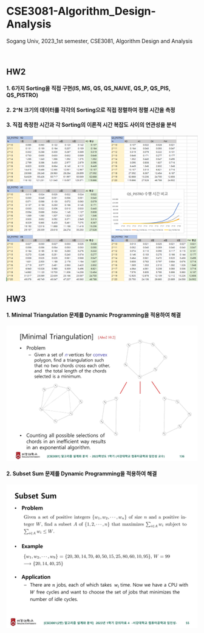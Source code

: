 # CSE3081-Algorithm_Design-Analysis
Sogang Univ, 2023_1st semester, CSE3081, Algorithm Design and Analysis

<br/>

## HW2 
#### 1. 6가지 Sorting을 직접 구현(IS, MS, QS, QS_NAIVE, QS_P, QS_PIS, QS_PISTRO)
#### 2. 2^N 크기의 데이터를 각각의 Sorting으로 직접 정렬하여 정렬 시간을 측정
#### 3. 직접 측정한 시간과 각 Sorting의 이론적 시간 복잡도 사이의 연관성을 분석
![example.png](https://github.com/namkidong98/CSE3081-Algorithm_Design-Analysis/blob/main/HW2/example.png)
<br/>

## HW3
#### 1. Minimal Triangulation 문제를 Dynamic Programming을 적용하여 해결
![Minimal%20Triangulation.jpg](https://github.com/namkidong98/CSE3081-Algorithm_Design-Analysis/blob/main/HW3/Minimal%20Triangulation/Minimal%20Triangulation.jpg)
<br/>
#### 2. Subset Sum 문제를 Dynamic Programming을 적용하여 해결
![Subset%20Sum.jpg](https://github.com/namkidong98/CSE3081-Algorithm_Design-Analysis/blob/main/HW3/Subset%20Sum/Subset%20Sum.jpg)
